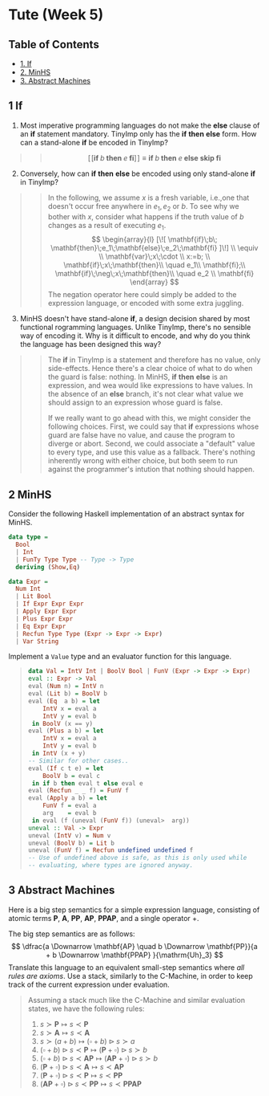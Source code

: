 <div id="content">
<h1 class="title">Tute (Week 5)</h1>
<div id="table-of-contents">
<h2>Table of Contents</h2>
<div id="text-table-of-contents">
<ul>
<li><a href="#orge3e01e7">1. If</a></li>
<li><a href="#orgb41da1e">2. MinHS</a></li>
<li><a href="#org6290488">3. Abstract Machines</a></li>
</ul>
  </div></div></div>
<div id="outline-container-orge3e01e7" class="outline-2">
<h2 id="orge3e01e7"><span class="section-number-2">1</span> If</h2>
  <div class="outline-text-2" id="text-1"></div></div>

1. Most imperative programming languages do not make the $\mathbf{else}$ clause of an $\mathbf{if}$ statement mandatory. TinyImp only has the $\mathbf{if\ then\ else}$ form. How can a stand-alone $\mathbf{if}$ be encoded in TinyImp?

> > $$
> > [\![\mathbf{if}\;b\;\mathbf{then}\;e\;\mathbf{fi}]\!]\equiv\mathbf{if}\;b\;\mathbf{then}\;e\;\mathbf{else}\;\mathbf{skip}\;\mathbf{fi}
> > $$

2. Conversely, how can $\mathbf{if\ then\ else}$ be encoded using only stand-alone $\mathbf{if}$ in TinyImp?

> > In the following, we assume $x$ is a fresh variable, i.e.,one that doesn't occur free anywhere in $e_1, e_2$ or $b$. To see why we bother with $x$, consider what happens if the truth value of $b$ changes as a result of executing $e_1$.
> > $$
> > \begin{array}{l}   [\![ \mathbf{if}\;b\; \mathbf{then}\;e_1\;\mathbf{else}\;e_2\;\mathbf{fi} ]\!] \\   \equiv \\   \mathbf{var}\;x\;\cdot \\   x:=b; \\   \mathbf{if}\;x\;\mathbf{then}\\   \quad e_1\\   \mathbf{fi};\\   \mathbf{if}\;\neg\;x\;\mathbf{then}\\   \quad e_2 \\   \mathbf{fi}  \end{array}
> > $$
> > The negation operator here could simply be added to the expression language, or encoded with some extra juggling.

3. MinHS doesn't have stand-alone $\mathbf{if}$, a design decision shared by most functional rogramming languages. Unlike TinyImp, there's no sensible way of encoding it. Why is it difficult to encode, and why do you think the language has been designed this way?

> > The $\mathbf{if}$ in TinyImp is a statement and therefore has no value, only side-effects.  Hence there's a clear choice of what to do when the guard is false: nothing.  In MinHS, $\mathbf{if\ then\ else}$ is an expression, and wea would like expressions to have values. In the absence of an $\mathbf{else}$ branch, it's not clear what value we should assign to an expression whose guard is false.  
> >
> > If we really want to go ahead with this, we might consider the following choices.  First, we could say that $\mathbf{if}$ expressions whose guard are false have no value, and cause the program to diverge or abort.  Second, we could associate a "default" value to every type, and use this value as a fallback. There's nothing inherently wrong with either choice, but both seem to run against the programmer's intution that nothing should happen.

<div id="outline-container-orgb41da1e" class="outline-2">
<h2 id="orgb41da1e"><span class="section-number-2">2</span> MinHS</h2>
  <div class="outline-text-2" id="text-2"></div></div>
Consider the following Haskell implementation of an abstract syntax for MinHS.

```haskell
data type = 
  Bool
  | Int
  | FunTy Type Type -- Type -> Type
  deriving (Show,Eq)

data Expr =
  Num Int
  | Lit Bool
  | If Expr Expr Expr
  | Apply Expr Expr
  | Plus Expr Expr
  | Eq Expr Expr
  | Recfun Type Type (Expr -> Expr -> Expr)
  | Var String
```
Implement a <code>Value</code> type and an evaluator function for this language.

> ```haskell 
> data Val = IntV Int | BoolV Bool | FunV (Expr -> Expr -> Expr)
> eval :: Expr -> Val
> eval (Num n) = IntV n
> eval (Lit b) = BoolV b
> eval (Eq  a b) = let
>     IntV x = eval a
>     IntV y = eval b
>  in BoolV (x == y)
> eval (Plus a b) = let
>     IntV x = eval a
>     IntV y = eval b
>  in IntV (x + y)
> -- Similar for other cases..
> eval (If c t e) = let
>     BoolV b = eval c
>  in if b then eval t else eval e
> eval (Recfun _ _ f) = FunV f
> eval (Apply a b) = let
>     FunV f = eval a
>     arg    = eval b
>  in eval (f (uneval (FunV f)) (uneval>  arg))
> uneval :: Val -> Expr
> uneval (IntV v) = Num v
> uneval (BoolV b) = Lit b
> uneval (FunV f) = Recfun undefined undefined f
> -- Use of undefined above is safe, as this is only used while
> -- evaluating, where types are ignored anyway.
> ```

<div id="outline-container-org6290488" class="outline-2">
<h2 id="org6290488"><span class="section-number-2">3</span> Abstract Machines</h2>
  <div class="outline-text-2" id="text-3"></div></div>


Here is a big step semantics for a simple expression language, consisting of atomic terms $\mathbf{P}$, $\mathbf{A}$, $\mathbf{PP}$, $\mathbf{AP}$, $\mathbf{PPAP}$, and a single operator $+$.

The big step semantics are as follows:
$$
\dfrac{a \Downarrow \mathbf{AP} \quad b \Downarrow \mathbf{PP}}{a + b \Downarrow \mathbf{PPAP} }{\mathrm{Uh}_3}
$$
Translate this language to an equivalent small-step semantics where <i>all rules are axioms</i>. Use a stack, similarly to the C-Machine, in order to keep track of the current expression under evaluation.


> Assuming a stack much like the C-Machine and similar evaluation states, we have the following rules:
> 1. $s \succ \mathbf{P} \mapsto s \prec \mathbf{P}$
> 2. $s \succ \mathbf{A} \mapsto s \prec \mathbf{A}$
> 3. $s \succ (a + b) \mapsto (\square + b) \triangleright s \succ a$
> 4. $(\square + b) \triangleright s \prec \mathbf{P} \mapsto (\mathbf{P} + \square) \triangleright s \succ b$
> 5. $(\square + b) \triangleright s \prec \mathbf{AP} \mapsto (\mathbf{AP} + \square) \triangleright s \succ b$
> 5. $(\mathbf{P} + \square) \triangleright s \prec \mathbf{A} \mapsto s \prec \mathbf{AP}$
> 6. $(\mathbf{P} + \square) \triangleright s \prec \mathbf{P} \mapsto s \prec \mathbf{PP}$
> 7. $(\mathbf{AP} + \square) \triangleright s \prec \mathbf{PP} \mapsto s \prec \mathbf{PPAP}$

